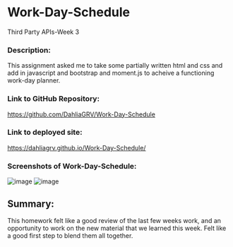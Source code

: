 # Work-Day-Schedule
Third Party APIs-Week 3

### Description:
 This assignment asked me to take some partially written html and css and add in javascript and bootstrap and moment.js to acheive a functioning work-day planner. 

### Link to GitHub Repository: 
https://github.com/DahliaGRV/Work-Day-Schedule


### Link to deployed site:
https://dahliagrv.github.io/Work-Day-Schedule/



### Screenshots of Work-Day-Schedule:
![image](https://user-images.githubusercontent.com/98775943/162124808-5d0f8152-a796-4f76-a278-8d886b419e69.png)
![image](https://user-images.githubusercontent.com/98775943/162125051-1478b7bb-7099-4daa-97e3-d81d1cede5f1.png)




## Summary:
This homework felt like a good review of the last few weeks work, and an opportunity to work on the new material that we learned this week. Felt like a good first step to blend them all together.
